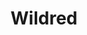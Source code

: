 ---
title: Wildred
description: Game server manager website
link: https://wilfredproject.org/
image: wilfred.png
---